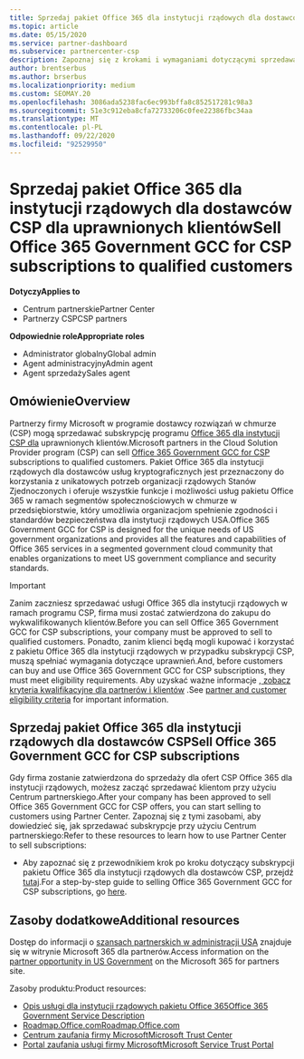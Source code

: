 ```yaml
---
title: Sprzedaj pakiet Office 365 dla instytucji rządowych dla dostawców CSP
ms.topic: article
ms.date: 05/15/2020
ms.service: partner-dashboard
ms.subservice: partnercenter-csp
description: Zapoznaj się z krokami i wymaganiami dotyczącymi sprzedawania subskrypcji pakietu Office 365 dla instytucji rządowych w ramach programu CSP w celu zakwalifikowania Stany Zjednoczone klientów lub wykonawców.
author: brentserbus
ms.author: brserbus
ms.localizationpriority: medium
ms.custom: SEOMAY.20
ms.openlocfilehash: 3086ada5238fac6ec993bffa8c852517281c98a3
ms.sourcegitcommit: 51e3c912eba8cfa72733206c0fee22386fbc34aa
ms.translationtype: MT
ms.contentlocale: pl-PL
ms.lasthandoff: 09/22/2020
ms.locfileid: "92529950"
---
```

# <a name="sell-office-365-government-gcc-for-csp-subscriptions-to-qualified-customers"></a><span data-ttu-id="f060c-103">Sprzedaj pakiet Office 365 dla instytucji rządowych dla dostawców CSP dla uprawnionych klientów</span><span class="sxs-lookup"><span data-stu-id="f060c-103">Sell Office 365 Government GCC for CSP subscriptions to qualified customers</span></span>

<span data-ttu-id="f060c-104">**Dotyczy**</span><span class="sxs-lookup"><span data-stu-id="f060c-104">**Applies to**</span></span>

- <span data-ttu-id="f060c-105">Centrum partnerskie</span><span class="sxs-lookup"><span data-stu-id="f060c-105">Partner Center</span></span>
- <span data-ttu-id="f060c-106">Partnerzy CSP</span><span class="sxs-lookup"><span data-stu-id="f060c-106">CSP partners</span></span>

<span data-ttu-id="f060c-107">**Odpowiednie role**</span><span class="sxs-lookup"><span data-stu-id="f060c-107">**Appropriate roles**</span></span>

- <span data-ttu-id="f060c-108">Administrator globalny</span><span class="sxs-lookup"><span data-stu-id="f060c-108">Global admin</span></span>
- <span data-ttu-id="f060c-109">Agent administracyjny</span><span class="sxs-lookup"><span data-stu-id="f060c-109">Admin agent</span></span>
- <span data-ttu-id="f060c-110">Agent sprzedaży</span><span class="sxs-lookup"><span data-stu-id="f060c-110">Sales agent</span></span>

## <a name="overview"></a><span data-ttu-id="f060c-111">Omówienie</span><span class="sxs-lookup"><span data-stu-id="f060c-111">Overview</span></span>

<span data-ttu-id="f060c-112">Partnerzy firmy Microsoft w programie dostawcy rozwiązań w chmurze (CSP) mogą sprzedawać subskrypcję programu [Office 365 dla instytucji CSP dla](https://www.microsoft.com/microsoft-365/partners/governmentforCSP) uprawnionych klientów.</span><span class="sxs-lookup"><span data-stu-id="f060c-112">Microsoft partners in the Cloud Solution Provider program (CSP) can sell [Office 365 Government GCC for CSP](https://www.microsoft.com/microsoft-365/partners/governmentforCSP) subscriptions to qualified customers.</span></span> <span data-ttu-id="f060c-113">Pakiet Office 365 dla instytucji rządowych dla dostawców usług kryptograficznych jest przeznaczony do korzystania z unikatowych potrzeb organizacji rządowych Stanów Zjednoczonych i oferuje wszystkie funkcje i możliwości usług pakietu Office 365 w ramach segmentów społecznościowych w chmurze w przedsiębiorstwie, który umożliwia organizacjom spełnienie zgodności i standardów bezpieczeństwa dla instytucji rządowych USA.</span><span class="sxs-lookup"><span data-stu-id="f060c-113">Office 365 Government GCC for CSP is designed for the unique needs of US government organizations and provides all the features and capabilities of Office 365 services in a segmented government cloud community that enables organizations to meet US government compliance and security standards.</span></span> 

>[!IMPORTANT] 
><span data-ttu-id="f060c-114">Zanim zaczniesz sprzedawać usługi Office 365 dla instytucji rządowych w ramach programu CSP, firma musi zostać zatwierdzona do zakupu do wykwalifikowanych klientów.</span><span class="sxs-lookup"><span data-stu-id="f060c-114">Before you can sell Office 365 Government GCC for CSP subscriptions, your company must be approved to sell to qualified customers.</span></span> <span data-ttu-id="f060c-115">Ponadto, zanim klienci będą mogli kupować i korzystać z pakietu Office 365 dla instytucji rządowych w przypadku subskrypcji CSP, muszą spełniać wymagania dotyczące uprawnień.</span><span class="sxs-lookup"><span data-stu-id="f060c-115">And, before customers can buy and use Office 365 Government GCC for CSP subscriptions, they must meet eligibility requirements.</span></span> <span data-ttu-id="f060c-116">Aby uzyskać ważne informacje [, zobacz kryteria kwalifikacyjne dla partnerów i klientów](csp-gcc-validate.md) .</span><span class="sxs-lookup"><span data-stu-id="f060c-116">See [partner and customer eligibility criteria](csp-gcc-validate.md) for important information.</span></span>


## <a name="sell-office-365-government-gcc-for-csp-subscriptions"></a><span data-ttu-id="f060c-117">Sprzedaj pakiet Office 365 dla instytucji rządowych dla dostawców CSP</span><span class="sxs-lookup"><span data-stu-id="f060c-117">Sell Office 365 Government GCC for CSP subscriptions</span></span>

<span data-ttu-id="f060c-118">Gdy firma zostanie zatwierdzona do sprzedaży dla ofert CSP Office 365 dla instytucji rządowych, możesz zacząć sprzedawać klientom przy użyciu Centrum partnerskiego.</span><span class="sxs-lookup"><span data-stu-id="f060c-118">After your company has been approved to sell Office 365 Government GCC for CSP offers, you can start selling to customers using Partner Center.</span></span> <span data-ttu-id="f060c-119">Zapoznaj się z tymi zasobami, aby dowiedzieć się, jak sprzedawać subskrypcje przy użyciu Centrum partnerskiego:</span><span class="sxs-lookup"><span data-stu-id="f060c-119">Refer to these resources to learn how to use Partner Center to sell subscriptions:</span></span> 

-   <span data-ttu-id="f060c-120">Aby zapoznać się z przewodnikiem krok po kroku dotyczący subskrypcji pakietu Office 365 dla instytucji rządowych dla dostawców CSP, przejdź [tutaj](https://go.microsoft.com/fwlink/?linkid=2007323).</span><span class="sxs-lookup"><span data-stu-id="f060c-120">For a step-by-step guide to selling Office 365 Government GCC for CSP subscriptions, go [here](https://go.microsoft.com/fwlink/?linkid=2007323).</span></span>  


## <a name="additional-resources"></a><span data-ttu-id="f060c-121">Zasoby dodatkowe</span><span class="sxs-lookup"><span data-stu-id="f060c-121">Additional resources</span></span>

<span data-ttu-id="f060c-122">Dostęp do informacji o [szansach partnerskich w administracji USA](https://www.microsoft.com/microsoft-365/partners/governmentforCSP) znajduje się w witrynie Microsoft 365 dla partnerów.</span><span class="sxs-lookup"><span data-stu-id="f060c-122">Access information on the [partner opportunity in US Government](https://www.microsoft.com/microsoft-365/partners/governmentforCSP) on the Microsoft 365 for partners site.</span></span>

<span data-ttu-id="f060c-123">Zasoby produktu:</span><span class="sxs-lookup"><span data-stu-id="f060c-123">Product resources:</span></span>

- [<span data-ttu-id="f060c-124">Opis usługi dla instytucji rządowych pakietu Office 365</span><span class="sxs-lookup"><span data-stu-id="f060c-124">Office 365 Government Service Description</span></span>](/office365/servicedescriptions/office-365-platform-service-description/office-365-us-government/office-365-us-government)
- [<span data-ttu-id="f060c-125">Roadmap.Office.com</span><span class="sxs-lookup"><span data-stu-id="f060c-125">Roadmap.Office.com</span></span>](https://products.office.com/business/office-365-roadmap)
- [<span data-ttu-id="f060c-126">Centrum zaufania firmy Microsoft</span><span class="sxs-lookup"><span data-stu-id="f060c-126">Microsoft Trust Center</span></span>](https://www.microsoft.com/TrustCenter/)
- [<span data-ttu-id="f060c-127">Portal zaufania usługi firmy Microsoft</span><span class="sxs-lookup"><span data-stu-id="f060c-127">Microsoft Service Trust Portal</span></span>](https://aka.ms/STP)